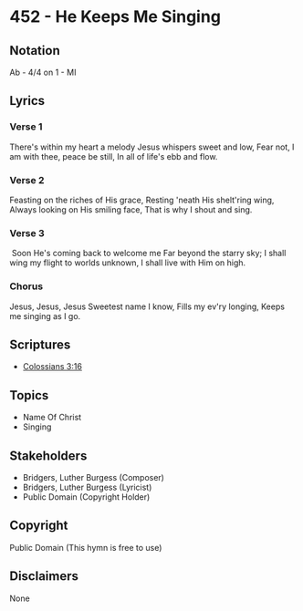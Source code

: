 # 452 - He Keeps Me Singing

## Notation

Ab - 4/4 on 1 - MI

## Lyrics

### Verse 1

There's within my heart a melody Jesus whispers sweet and low, Fear not, I am with thee, peace be still, In all of life's ebb and flow.

### Verse 2

Feasting on the riches of His grace, Resting 'neath His shelt'ring wing, Always looking on His smiling face, That is why I shout and sing.

### Verse 3

 Soon He's coming back to welcome me Far beyond the starry sky; I shall wing my flight to worlds unknown,
I shall live with Him on high. 

### Chorus

Jesus, Jesus, Jesus Sweetest name I know, Fills my ev'ry longing, Keeps me singing as I go.


## Scriptures

- [Colossians 3:16](https://www.biblegateway.com/passage/?search=Colossians%203%3A16)

## Topics

- Name Of Christ
- Singing

## Stakeholders

- Bridgers, Luther Burgess (Composer)
- Bridgers, Luther Burgess (Lyricist)
- Public Domain (Copyright Holder)

## Copyright

Public Domain
(This hymn is free to use)

## Disclaimers

None

